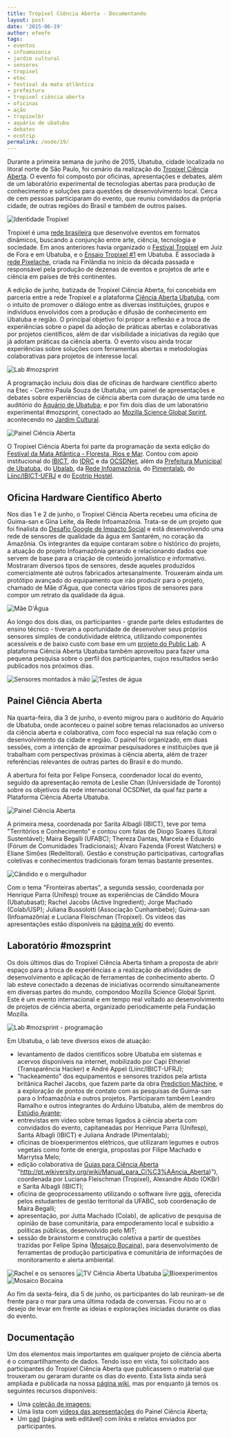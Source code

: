 ```yaml
---
title: Tropixel Ciência Aberta - Documentando
layout: post
date: '2015-06-19'
author: efeefe
tags:
- eventos
- infoamazonia
- jardim cultural
- sensores
- tropixel
- etec
- festival da mata atlântica
- prefeitura
- tropixel ciência aberta
- oficinas
- ação
- tropixelbr
- aquário de ubatuba
- debates
- ecotrip
permalink: /node/19/
---
```


Durante a primeira semana de junho de 2015, Ubatuba, cidade localizada no litoral norte de São Paulo, foi cenário da realização do [Tropixel Ciência Aberta](http://tropixel.ubalab.org/pt-br/15-ciencia-aberta "http://tropixel.ubalab.org/pt-br/15-ciencia-aberta"). O evento foi composto por oficinas, apresentações e debates, além de um laboratório experimental de tecnologias abertas para produção de conhecimento e soluções para questões de desenvolvimento local. Cerca de cem pessoas participaram do evento, que reuniu convidados da própria cidade, de outras regiões do Brasil e também de outros países.

![Identidade Tropixel](https://farm1.staticflickr.com/529/18296979234_704c998bac_z_d.jpg)

Tropixel é uma [rede brasileira](http://tropixel.ubalab.org/pt-br/quem "http://tropixel.ubalab.org/pt-br/quem") que desenvolve eventos em formatos dinâmicos, buscando a conjunção entre arte, ciência, tecnologia e sociedade. Em anos anteriores havia organizado o [Festival Tropixel](http://tropixel.ubalab.org/pt-br/o-festival "http://tropixel.ubalab.org/pt-br/o-festival") em Juiz de Fora e em Ubatuba, e o [Ensaio Tropixel #1](http://tropixel.ubalab.org/pt-br/ensaio/abril14 "http://tropixel.ubalab.org/pt-br/ensaio/abril14") em Ubatuba. É associada à [rede Pixelache](http://network.pixelache.ac "http://network.pixelache.ac"), criada na Finlândia no início da década passada e responsável pela produção de dezenas de eventos e projetos de arte e ciência em países de três continentes.

A edição de junho, batizada de Tropixel Ciência Aberta, foi concebida em parceria entre a rede Tropixel e a plataforma [Ciência Aberta Ubatuba](../index.html "../index.html"), com o intuito de promover o diálogo entre as diversas instituições, grupos e indivíduos envolvidos com a produção e difusão de conhecimento em Ubatuba e região. O principal objetivo foi propor a reflexão e a troca de experiências sobre o papel da adoção de práticas abertas e colaborativas por projetos científicos, além de dar visibilidade a iniciativas da região que já adotam práticas da ciência aberta. O evento visou ainda trocar experiências sobre soluções com ferramentas abertas e metodologias colaborativas para projetos de interesse local.

![Lab #mozsprint](https://farm1.staticflickr.com/399/18302301803_ce62d645cc_z_d.jpg)

A programação incluiu dois dias de oficinas de hardware científico aberto na Etec - Centro Paula Souza de Ubatuba; um painel de apresentações e debates sobre experiências de ciência aberta com duração de uma tarde no auditório do [Aquário de Ubatuba](http://aquariodeubatuba.com.br/ "http://aquariodeubatuba.com.br/"); e por fim dois dias de um laboratório experimental #mozsprint, conectado ao [Mozilla Science Global Sprint](http://www.mozillascience.org/global-sprint-2015 "http://www.mozillascience.org/global-sprint-2015"), acontecendo no [Jardim Cultural](https://www.facebook.com/ojardimculturaluba "https://www.facebook.com/ojardimculturaluba").

![Painel Ciência Aberta](https://farm4.staticflickr.com/3857/18893252396_14321b09c7_z_d.jpg)

O Tropixel Ciência Aberta foi parte da programação da sexta edição do [Festival da Mata Atlântica - Floresta, Rios e Mar](http://www.vivaubatuba.com.br/programacao-vi-fema-2015/ "http://www.vivaubatuba.com.br/programacao-vi-fema-2015/"). Contou com apoio institucional do [IBICT](http://www.ibict.br "http://www.ibict.br"), do [IDRC](http://idrc.ca/ "http://idrc.ca/") e da [OCSDNet](http://ocsdnet.org/ "http://ocsdnet.org/"), além da [Prefeitura Municipal de Ubatuba](http://ubatuba.sp.gov.br/ "http://ubatuba.sp.gov.br/"), do [Ubalab](http://ubalab.org "http://ubalab.org"), da [Rede Infoamazônia](http://infoamazonia.org/ "http://infoamazonia.org/"), do [Pimentalab](https://pimentalab.milharal.org/ "https://pimentalab.milharal.org/"), do [Liinc/IBICT-UFRJ](http://revista.ibict.br/liinc/index.php/liinc "http://revista.ibict.br/liinc/index.php/liinc") e do [Ecotrip Hostel](http://ecotriphostel.com.br/ "http://ecotriphostel.com.br/").

## Oficina Hardware Científico Aberto

Nos dias 1 e 2 de junho, o Tropixel Ciência Aberta recebeu uma oficina de Guima-san e Gina Leite, da Rede Infoamazônia. Trata-se de um projeto que foi finalista do [Desafio Google de Impacto Social](https://desafiosocial.withgoogle.com/brazil2014 "https://desafiosocial.withgoogle.com/brazil2014") e está desenvolvendo uma rede de sensores de qualidade da água em Santarém, no coração da Amazônia. Os integrantes da equipe contaram sobre o histórico do projeto, a atuação do projeto Infoamazônia gerando e relacionando dados que servem de base para a criação de conteúdo jornalístico e informativo. Mostraram diversos tipos de sensores, desde aqueles produzidos comercialmente até outros fabricados artesanalmente. Trouxeram ainda um protótipo avançado do equipamento que irão produzir para o projeto, chamado de Mãe d'Água, que conecta vários tipos de sensores para compor um retrato da qualidade da água.

![Mãe D'Água](https://farm6.staticflickr.com/5485/18912723521_6243ba13b4_z_d.jpg)

Ao longo dos dois dias, os participantes - grande parte deles estudantes de ensino técnico - tiveram a oportunidade de desenvolver seus próprios sensores simples de condutividade elétrica, utilizando componentes acessíveis e de baixo custo com base em um [projeto do Public Lab](http://publiclab.org/wiki/555-conductivity-meter "http://publiclab.org/wiki/555-conductivity-meter"). A plataforma Ciência Aberta Ubatuba também aproveitou para fazer uma pequena pesquisa sobre o perfil dos participantes, cujos resultados serão publicados nos próximos dias.

![Sensores montados à mão](https://farm1.staticflickr.com/455/18903694762_4568c9da07_z_d.jpg) ![Testes de água](https://farm4.staticflickr.com/3915/18909997235_1ce5e1fe64_z_d.jpg)

## Painel Ciência Aberta

Na quarta-feira, dia 3 de junho, o evento migrou para o auditório do Aquário de Ubatuba, onde aconteceu o painel sobre temas relacionados ao universo da ciência aberta e colaborativa, com foco especial na sua relação com o desenvolvimento da cidade e região. O painel foi organizado, em duas sessões, com a intenção de aproximar pesquisadores e instituições que já trabalham com perspectivas próximas à ciência aberta, além de trazer referências relevantes de outras partes do Brasil e do mundo.

A abertura foi feita por Felipe Fonseca, coordenador local do evento, seguido da apresentação remota de Leslie Chan (Universidade de Toronto) sobre os objetivos da rede internacional OCSDNet, da qual faz parte a Plataforma Ciência Aberta Ubatuba.

![Painel Ciência Aberta](https://farm4.staticflickr.com/3786/18731868768_ba2bb54b32_z_d.jpg)

A primeira mesa, coordenada por Sarita Albagli (IBICT), teve por tema "Territórios e Conhecimento" e contou com falas de Diogo Soares (Litoral Sustentável); Maira Begalli (UFABC); Thereza Dantas, Marcela e Eduardo (Fórum de Comunidades Tradicionais); Álvaro Fazenda (Forest Watchers) e Eliane Simões (Redelitoral). Gestão e construção participativas, cartografias coletivas e conhecimentos tradicionais foram temas bastante presentes.

![Cândido e o mergulhador](https://farm1.staticflickr.com/449/18731802390_e1a9483f47_z_d.jpg)

Com o tema "Fronteiras abertas", a segunda sessão, coordenada por Henrique Parra (Unifesp) trouxe as experiências de Cândido Moura (Ubatubasat); Rachel Jacobs (Active Ingredient); Jorge Machado (Colab/USP); Juliana Bussolotti (Associação Cunhambebe); Guima-san (Infoamazônia) e Luciana Fleischman (Tropixel). Os vídeos das apresentações estão disponíveis na [página wiki](https://pt.wikiversity.org/wiki/Pesquisa:Ci%C3%AAncia_Aberta_Ubatuba/Tropixel_Ci%C3%AAncia_Aberta "https://pt.wikiversity.org/wiki/Pesquisa:Ci%C3%AAncia_Aberta_Ubatuba/Tropixel_Ci%C3%AAncia_Aberta") do evento.

## Laboratório #mozsprint

Os dois últimos dias do Tropixel Ciência Aberta tinham a proposta de abrir espaço para a troca de experiências e a realização de atividades de desenvolvimento e aplicação de ferramentas de conhecimento aberto. O lab esteve conectado a dezenas de iniciativas ocorrendo simultaneamente em diversas partes do mundo, compondoo Mozilla Science Global Sprint. Este é um evento internacional e em tempo real voltado ao desenvolvimento de projetos de ciência aberta, organizado periodicamente pela Fundação Mozilla.

![Lab #mozsprint - programação](https://farm4.staticflickr.com/3680/18917753622_8edc8cc513_z_d.jpg)

Em Ubatuba, o lab teve diversos eixos de atuação:

* levantamento de dados científicos sobre Ubatuba em sistemas e acervos disponíveis na internet, mobilizado por Capi Etheriel (Transparência Hacker) e André Appel (Liinc/IBICT-UFRJ);
* "hackeamento" dos equipamentos e sensores trazidos pela artista britânica Rachel Jacobs, que fazem parte da obra [Prediction Machine](http://cienciaaberta.ubatuba.cc/node/www.thepredictionmachine.org/ "http://cienciaaberta.ubatuba.cc/node/www.thepredictionmachine.org/"), e a exploração de pontos de contato com as pesquisas de Guima-san para o Infoamazônia e outros projetos. Participaram também Leandro Ramalho e outros integrantes do Arduino Ubatuba, além de membros do [Estúdio Avante](https://github.com/avanteweb/ "https://github.com/avanteweb/");
* entrevistas em vídeo sobre temas ligados à ciência aberta com convidados do evento, capitaneadas por Henrique Parra (Unifesp), Sarita Albagli (IBICT) e Juliana Andrade (Pimentalab);
* oficinas de bioexperimentos elétricos, que utilizaram legumes e outros vegetais como fonte de energia, propostas por Filipe Machado e Marrytsa Melo;
* edição colaborativa de [Guias para Ciência Aberta](http://pt.wikiversity.org/wiki/Manual_para_Ci%C3%AAncia_Aberta) "http://pt.wikiversity.org/wiki/Manual_para_Ci%C3%AAncia_Aberta)"), coordenada por Luciana Fleischman (Tropixel), Alexandre Abdo (OKBr) e Sarita Albagli (IBICT);
* oficina de geoprocessamento utilizando o software livre [qgis](http://qgis.org/ "http://qgis.org/"), oferecida pelos estudantes de gestão territorial da UFABC, sob coordenação de Maira Begalli;
* apresentação, por Jutta Machado (Colab), de aplicativo de pesquisa de opinião de base comunitária, para empoderamento local e subsídio a políticas públicas, desenvolvido pelo MIT;
* sessão de brainstorm e construção coletiva a partir de questões trazidas por Felipe Spina ([Mosaico Bocaina](http://www.mosaicobocaina.org.br/ "http://www.mosaicobocaina.org.br/")), para desenvolvimento de ferramentas de produção participativa e comunitária de informações de monitoramento e alerta ambiental.

![Rachel e os sensores](https://farm1.staticflickr.com/439/18735131108_3b05b217c9_z_d.jpg) ![TV Ciência Aberta Ubatuba](https://farm1.staticflickr.com/324/18735060260_83eb1ae10e_z_d.jpg) ![Bioexperimentos](https://farm1.staticflickr.com/277/18735324248_effe89d669_z_d.jpg) ![Mosaico Bocaina](https://farm1.staticflickr.com/532/18925623751_702168d5c9_z_d.jpg)

Ao fim da sexta-feira, dia 5 de junho, os participantes do lab reuniram-se de frente para o mar para uma última rodada de conversas. Ficou no ar o desejo de levar em frente as ideias e explorações iniciadas durante os dias do evento.

## Documentação

Um dos elementos mais importantes em qualquer projeto de ciência aberta é o compartilhamento de dados. Tendo isso em vista, foi solicitado aos participantes do Tropixel Ciência Aberta que publicassem o material que trouxeram ou geraram durante os dias do evento. Esta lista ainda será ampliada e publicada na nossa [página wiki](https://pt.wikiversity.org/wiki/Pesquisa:Ci%C3%AAncia_Aberta_Ubatuba/Tropixel_Ci%C3%AAncia_Aberta "https://pt.wikiversity.org/wiki/Pesquisa:Ci%C3%AAncia_Aberta_Ubatuba/Tropixel_Ci%C3%AAncia_Aberta"), mas por enquanto já temos os seguintes recursos disponíveis:

* Uma [coleção de imagens](https://www.flickr.com/photos/felipefonseca/albums/72157654730781695/ "https://www.flickr.com/photos/felipefonseca/albums/72157654730781695/");
* Uma lista com [vídeos das apresentações](https://www.youtube.com/playlist?list=PL4qxxbzI7iyRr_wvo1GK-AgEpCSz8JsdE "https://www.youtube.com/playlist?list=PL4qxxbzI7iyRr_wvo1GK-AgEpCSz8JsdE") do Painel Ciência Aberta;
* Um [pad](https://etherpad.mozilla.org/tro-ca "https://etherpad.mozilla.org/tro-ca") (página web editável) com links e relatos enviados por participantes.